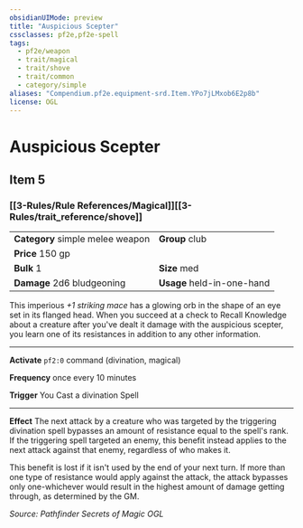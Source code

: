 ```yaml
---
obsidianUIMode: preview
title: "Auspicious Scepter"
cssclasses: pf2e,pf2e-spell
tags:
  - pf2e/weapon
  - trait/magical
  - trait/shove
  - trait/common
  - category/simple
aliases: "Compendium.pf2e.equipment-srd.Item.YPo7jLMxob6E2p8b"
license: OGL
---
```

# Auspicious Scepter
## Item 5
### [[3-Rules/Rule References/Magical]][[3-Rules/trait_reference/shove]]

|  |  |
| -- | -- |
| **Category** simple melee weapon | **Group** club |
| **Price** 150 gp |  |
| **Bulk** 1 | **Size** med |
| **Damage** 2d6 bludgeoning  | **Usage** held-in-one-hand |



This imperious _+1 striking mace_ has a glowing orb in the shape of an eye set in its flanged head. When you succeed at a check to Recall Knowledge about a creature after you've dealt it damage with the auspicious scepter, you learn one of its resistances in addition to any other information.

* * *

**Activate** `pf2:0` command (divination, magical)

**Frequency** once every 10 minutes

**Trigger** You Cast a divination Spell

* * *

**Effect** The next attack by a creature who was targeted by the triggering divination spell bypasses an amount of resistance equal to the spell's rank. If the triggering spell targeted an enemy, this benefit instead applies to the next attack against that enemy, regardless of who makes it.

This benefit is lost if it isn't used by the end of your next turn. If more than one type of resistance would apply against the attack, the attack bypasses only one-whichever would result in the highest amount of damage getting through, as determined by the GM.

*Source: Pathfinder Secrets of Magic*
*OGL*